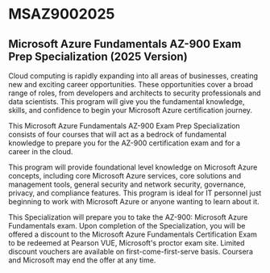 # MSAZ9002025
## Microsoft Azure Fundamentals AZ-900 Exam Prep Specialization (2025 Version)

Cloud computing is rapidly expanding into all areas of businesses, creating new and exciting career opportunities. These opportunities cover a broad range of roles, from developers and architects to security professionals and data scientists. This program will give you the fundamental knowledge, skills, and confidence to begin your Microsoft Azure certification journey.

This Microsoft Azure Fundamentals AZ-900 Exam Prep Specialization consists of four courses that will act as a bedrock of fundamental knowledge to prepare you for the AZ-900 certification exam and for a career in the cloud.

This program will provide foundational level knowledge on Microsoft Azure concepts, including core Microsoft Azure services, core solutions and management tools, general security and network security, governance, privacy, and compliance features. This program is ideal for IT personnel just beginning to work with Microsoft Azure or anyone wanting to learn about it.

This Specialization will prepare you to take the AZ-900: Microsoft Azure Fundamentals exam. Upon completion of the Specialization, you will be offered a discount to the Microsoft Azure Fundamentals Certification Exam to be redeemed at Pearson VUE, Microsoft's proctor exam site. Limited discount vouchers are available on first-come-first-serve basis. Coursera and Microsoft may end the offer at any time. 
